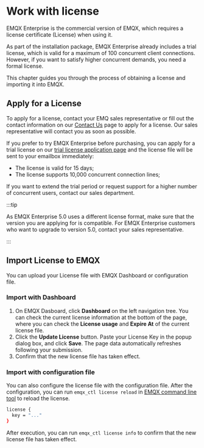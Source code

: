 # Work with license

EMQX Enterprise is the commercial version of EMQX, which requires a license certificate (License) when using it.

As part of the installation package, EMQX Enterprise already includes a trial license, which is valid for a maximum of 100 concurrent client connections. However,  if you want to satisfy higher concurrent demands, you need a formal license. 

This chapter guides you through the process of obtaining a license and importing it into EMQX.

## Apply for a License

To apply for a license, contact your EMQ sales representative or fill out the contact information on our [Contact Us](https://www.emqx.com/en/contact?product=emqx&channel=apply-Licenses) page to apply for a license. Our sales representative will contact you as soon as possible. 

If you prefer to try EMQX Enterprise before purchasing, you can apply for a trial license on our [trial license application page](https://www.emqx.com/en/apply-licenses/emqx) and the license file will be sent to your emailbox immediately:

- The license is valid for 15 days;
- The license supports 10,000 concurrent connection lines;

If you want to extend the trial period or request support for a higher number of concurrent users, contact our sales department.

:::tip

As EMQX Enterprise 5.0 uses a different license format, make sure that the version you are applying for is compatible. For EMQX Enterprise customers who want to upgrade to version 5.0, contact your sales representative.

:::

## Import License to EMQX

You can upload your License file with EMQX Dashboard or configuration file.

### Import with Dashboard

1. On EMQX Dasboard, click **Dashboard** on the left navigation tree. You can check the current license information at the bottom of the page, where you can check the **License usage** and **Expire At** of the current license file.
2. Click the **Update License** button. Paste your License Key in the popup dialog box, and click **Save**. The page data automatically refreshes following your submission.
3. Confirm that the new license file has taken effect.

### Import with configuration file

You can also configure the license file with the configuration file. After the configuration, you can run `emqx_ctl license reload` in [EMQX command line tool](../admin/cli.md) to reload the license. 

```bash
license {
  key = "..."
}
```

After execution, you can run `emqx_ctl license info` to confirm that the new license file has taken effect.

<!-- 您也可以通过环境变量 `EMQX_LICENSE__KEY` 变量名设置您的 License。TODO 确认是否可以 reload -->
